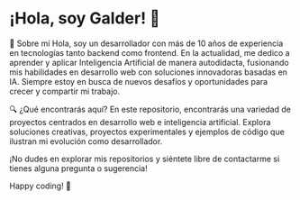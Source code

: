 # ¡Hola, soy Galder! 👋

💼 Sobre mí
Hola, soy un desarrollador con más de 10 años de experiencia en tecnologías tanto backend como frontend. En la actualidad, me dedico a aprender y aplicar Inteligencia Artificial de manera autodidacta, fusionando mis habilidades en desarrollo web con soluciones innovadoras basadas en IA. Siempre estoy en busca de nuevos desafíos y oportunidades para crecer y compartir mi trabajo.

🔍 ¿Qué encontrarás aquí?
En este repositorio, encontrarás una variedad de proyectos centrados en desarrollo web e inteligencia artificial. Explora soluciones creativas, proyectos experimentales y ejemplos de código que ilustran mi evolución como desarrollador.

¡No dudes en explorar mis repositorios y siéntete libre de contactarme si tienes alguna pregunta o sugerencia!

Happy coding! 🚀
